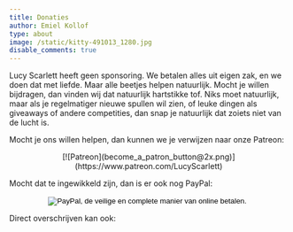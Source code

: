 ```yaml
---
title: Donaties
author: Emiel Kollof
type: about
image: /static/kitty-491013_1280.jpg
disable_comments: true
---
```

Lucy Scarlett heeft geen sponsoring. We betalen alles uit eigen zak, en we doen dat met liefde. Maar alle beetjes helpen natuurlijk. Mocht je willen bijdragen, dan vinden wij dat natuurlijk hartstikke tof. Niks moet natuurlijk, maar als je regelmatiger nieuwe spullen wil zien, of leuke dingen als giveaways of andere competities, dan snap je natuurlijk dat zoiets niet van de lucht is. 

Mocht je ons willen helpen, dan kunnen we je verwijzen naar onze Patreon:

<center>[![Patreon](become_a_patron_button@2x.png)](https://www.patreon.com/LucyScarlett)</center>

Mocht dat te ingewikkeld zijn, dan is er ook nog PayPal:

<center>
<form action="https://www.paypal.com/cgi-bin/webscr" method="post" target="_top">
<input type="hidden" name="cmd" value="_s-xclick">
<input type="hidden" name="hosted_button_id" value="BSFC53APMQYW4">
<input type="image" src="https://www.paypalobjects.com/nl_NL/NL/i/btn/btn_donateCC_LG.gif" border="0" name="submit" alt="PayPal, de veilige en complete manier van online betalen.">
<img alt="" border="0" src="https://www.paypalobjects.com/nl_NL/i/scr/pixel.gif" width="1" height="1">
</form>
</center>

Direct overschrijven kan ook:

<center>
<script src="https://bunq.me/app/js/embed/bunqme.js"; type="text/javascript" async></script>
<div id="bunqMe" data-alias="https://bunq.me/LucyScarlettIDW"></div>
</center>
